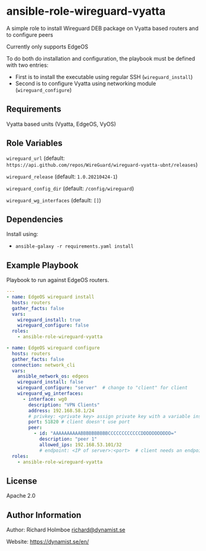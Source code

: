 ansible-role-wireguard-vyatta
=========

A simple role to install Wireguard DEB package on Vyatta based routers and to configure peers

Currently only supports EdgeOS

To do both do installation and configuration, the playbook must be defined with two entries:

- First is to install the executable using regular SSH (`wireguard_install`)
- Second is to configure Vyatta using networking module (`wireguard_configure`)

Requirements
------------

Vyatta based units (Vyatta, EdgeOS, VyOS)

Role Variables
--------------

`wireguard_url` (default: `https://api.github.com/repos/WireGuard/wireguard-vyatta-ubnt/releases`)

`wireguard_release` (default: `1.0.20210424-1`)

`wireguard_config_dir` (default: `/config/wireguard`)

`wireguard_wg_interfaces` (default: `[]`)

Dependencies
------------

Install using:

- `ansible-galaxy -r requirements.yaml install`

Example Playbook
----------------

Playbook to run against EdgeOS routers.

```yaml
---
- name: EdgeOS wireguard install
  hosts: routers
  gather_facts: false
  vars:
    wireguard_install: true
    wireguard_configure: false
  roles:
    - ansible-role-wireguard-vyatta

- name: EdgeOS wireguard configure
  hosts: routers
  gather_facts: false
  connection: network_cli
  vars:
    ansible_network_os: edgeos
    wireguard_install: false
    wireguard_configure: "server"  # change to "client" for client
    wireguard_wg_interfaces:
      - interface: wg0
        description: "VPN Clients"
        address: 192.168.58.1/24
        # privkey: <private key> assign private key with a variable instead of a file for client
        port: 51820 # client doesn't use port
        peer:
          - id: "AAAAAAAAAABBBBBBBBBBCCCCCCCCCCCCDDDDDDDDDDD="
            description: "peer 1"
            allowed_ips: 192.168.53.101/32
            # endpoint: <IP of server>:<port>  # client needs an endpoint as well
  roles:
    - ansible-role-wireguard-vyatta
```

License
-------

Apache 2.0

Author Information
------------------

Author: Richard Holmboe <richard@dynamist.se>

Website: https://dynamist.se/en/
